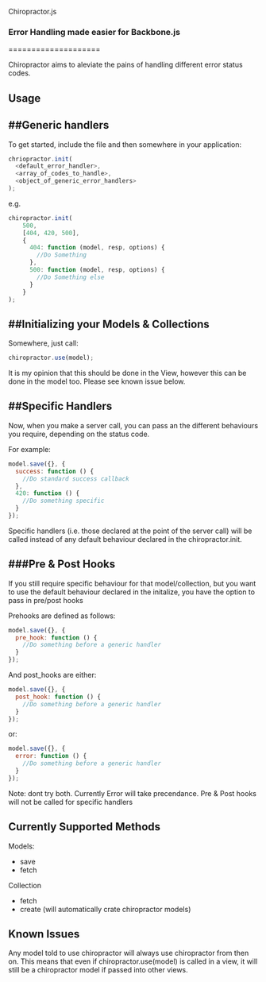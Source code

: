 Chiropractor.js

### Error Handling made easier for Backbone.js
====================

Chiropractor aims to aleviate the pains of handling different error status codes.

Usage
---------------------

##Generic handlers
---------------------

To get started, include the file and then somewhere in your application:

```javascript
chriopractor.init(
  <default_error_handler>,
  <array_of_codes_to_handle>,
  <object_of_generic_error_handlers>
);
```

e.g.

```javascript
chiropractor.init(
    500,
    [404, 420, 500],
    {
      404: function (model, resp, options) {
        //Do Something
      },
      500: function (model, resp, options) {
        //Do Something else
      }
    }
);
```

##Initializing your Models & Collections
---------------------

Somewhere, just call:

```javascript
chiropractor.use(model);
```

It is my opinion that this should be done in the View, however this can be done in the model too.
Please see known issue below.

##Specific Handlers
---------------------

Now, when you make a server call, you can pass an the different behaviours you require, depending on the status code.

For example:

```javascript
model.save({}, {
  success: function () {
    //Do standard success callback
  },
  420: function () {
    //Do something specific
  }
});
```

Specific handlers (i.e. those declared at the point of the server call) will be called instead of
any default behaviour declared in the chiropractor.init.

###Pre & Post Hooks
---------------------

If you still require specific behaviour for that model/collection, but you want to use the default behaviour
declared in the initalize, you have the option to pass in pre/post hooks

Prehooks are defined as follows:

```javascript
model.save({}, {
  pre_hook: function () {
    //Do something before a generic handler
  }
});
```

And post_hooks are either:

```javascript
model.save({}, {
  post_hook: function () {
    //Do something before a generic handler
  }
});
```

or:

```javascript
model.save({}, {
  error: function () {
    //Do something before a generic handler
  }
});
```

Note: dont try both. Currently Error will take precendance. Pre & Post hooks will not be called for specific handlers


Currently Supported Methods
---------------------

Models:
* save
* fetch

Collection
* fetch
* create (will automatically crate chiropractor models)


Known Issues
---------------------

Any model told to use chiropractor will always use chiropractor from then on. This means that
even if chiropractor.use(model) is called in a view, it will still be a chiropractor model if passed
into other views.